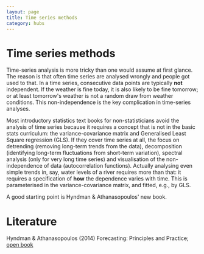 ```yaml
---
layout: page
title: Time series methods
category: hubs
---
```


Time series methods
===
Time-series analysis is more tricky than one would assume at first glance. The reason is that often time series are analysed wrongly and people got used to that. In a time series, consecutive data points are typically **not** independent. If the weather is fine today, it is also likely to be fine tomorrow; or at least tomorrow's weather is not a random draw from weather conditions. This non-independence is the key complication in time-series analyses.

Most introductory statistics text books for non-statisticians avoid the analysis of time series because it requires a concept that is not in the basic stats curriculum: the variance-covariance matrix and Generalised Least Square regression (GLS). If they cover time series at all, the focus on detrending (removing long-term trends from the data), decomposition (identifying long-term fluctuations from short-term variation), spectral analysis (only for very long time series) and visualisation of the non-independence of data (autocorrelation functions). Actually analysing even simple trends in, say, water levels of a river requires more than that: it requires a specification of **how** the dependence varies with time. This is parameterised in the variance-covariance matrix, and fitted, e.g., by GLS.

A good starting point is Hyndman & Athanasopoulos' new book.


Literature
==
Hyndman & Athanasopoulos (2014) Forecasting: Principles and Practice; [open book](https://www.otexts.org/fpp)